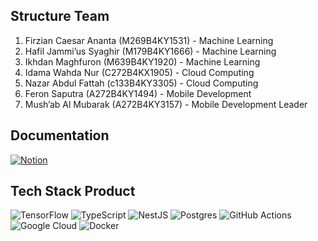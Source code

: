 ## Structure Team
1. Firzian Caesar Ananta (M269B4KY1531) - Machine Learning
2. Hafil Jammi’us Syaghir (M179B4KY1666) - Machine Learning
3. Ikhdan Maghfuron (M639B4KY1920) - Machine Learning
4. Idama Wahda Nur (C272B4KX1905) - Cloud Computing
5. Nazar Abdul Fattah (c133B4KY3305) - Cloud Computing
6. Feron Saputra (A272B4KY1494) - Mobile Development
7. Mush’ab Al Mubarak (A272B4KY3157) - Mobile Development Leader

## Documentation
[![Notion](https://img.shields.io/badge/Notion-%23000000.svg?style=for-the-badge&logo=notion&logoColor=white)]([portfolio/README.md](https://shadowed-dive-f87.notion.site/VanillaTech-12b8205c71c380d2b5b1e634ad6384db?pvs=74))

## Tech Stack Product
![TensorFlow](https://img.shields.io/badge/TensorFlow-%23FF6F00.svg?style=for-the-badge&logo=TensorFlow&logoColor=white) ![TypeScript](https://img.shields.io/badge/typescript-%23007ACC.svg?style=for-the-badge&logo=typescript&logoColor=white) ![NestJS](https://img.shields.io/badge/nestjs-%23E0234E.svg?style=for-the-badge&logo=nestjs&logoColor=white) ![Postgres](https://img.shields.io/badge/postgres-%23316192.svg?style=for-the-badge&logo=postgresql&logoColor=white) ![GitHub Actions](https://img.shields.io/badge/github%20actions-%232671E5.svg?style=for-the-badge&logo=githubactions&logoColor=white) ![Google Cloud](https://img.shields.io/badge/GoogleCloud-%234285F4.svg?style=for-the-badge&logo=google-cloud&logoColor=white) ![Docker](https://img.shields.io/badge/docker-%230db7ed.svg?style=for-the-badge&logo=docker&logoColor=white)
